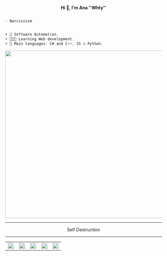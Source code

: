 <p align='center'>
  <b>Hi 🤍, I'm Ana ''Whty'' </b><br>
  



```py

◦ Narcissism

```
```csharp

• 🤖 Software Automation.
• 👨🏻‍💻 Learning Web development.
• 🌟 Main languages: C# and C++, JS & Python.
```

<div align="center">
<img src="https://i.pinimg.com/originals/9b/4b/95/9b4b951a1ac9f37ce68806c31db627af.gif" width="540">
</div>


--------------------------------------
										
 <p align="center"> Self Destruction

--------------------------------------

<table align="center">
  <tr>
    <td align="center">
      <a href="https://instagram.com/anawhty">
        <img align="center" alt="Instagram" width="20px" src="https://simpleicons.vercel.app/instagram/6366f1" />
      </a>
    </td>
    <td align="center">
      <a href="https://twitch.com/anawhty">
        <img align="center" alt="Twitch" width="20px" src="https://simpleicons.now.sh/twitch/6366f1" />
      </a>
    </td>
    <td align="center">
      <a href="https://discord.com/users/192203761052155904">
        <img align="center" alt="Twitter" width="20px" src="https://simpleicons.vercel.app/discord/6366f1" />
      </a>
    </td>
    <td align="center">
      <a href="https://www.tiktok.com/@anawhty/">
        <img align="center" alt="TikTok" width="20px" src="https://simpleicons.vercel.app/tiktok/6366f1" />
      </a>
    </td>
    <td align="center">
      <a href="https://www.youtube.com/channel/UCQpRUttKZN9Pn9-Pq-xt0jQ">
        <img align="center" alt="YouTube" width="20px" src="https://simpleicons.vercel.app/youtube/6366f1" />
      </a>
    </td>
  </tr>
</table>

